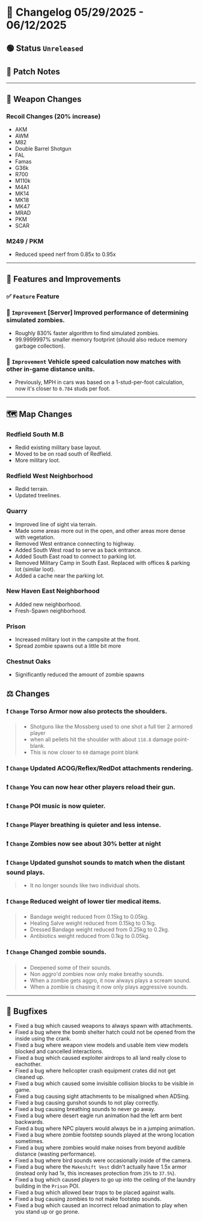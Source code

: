 # 📑 Changelog 05/29/2025 - 06/12/2025

## 🟢 Status `Unreleased`

## 💬 Patch Notes

________
## 🔫 Weapon Changes

### Recoil Changes (20% increase)
- AKM
- AWM
- M82
- Double Barrel Shotgun
- FAL
- Famas
- G36k
- R700
- M110k
- M4A1
- MK14
- MK18
- MK47
- MRAD
- PKM
- SCAR

### M249 / PKM
- Reduced speed nerf from 0.85x to 0.95x

________

## 📢 Features and Improvements

### ✅ `Feature` Feature

### 🔼 `Improvement` [Server] Improved performance of determining simulated zombies.
- Roughly 830% faster algorithm to find simulated zombies.
- 99.9999997% smaller memory footprint (should also reduce memory garbage collection).

### 🔼 `Improvement` Vehicle speed calculation now matches with other in-game distance units.
- Previously, MPH in cars was based on a 1-stud-per-foot calculation, now it's closer to `0.784` studs per foot.

________

## 🗺️ Map Changes

### Redfield South M.B
- Redid existing military base layout.
- Moved to be on road south of Redfield.
- More military loot.

### Redfield West Neighborhood
- Redid terrain.
- Updated treelines.

### Quarry
- Improved line of sight via terrain.
- Made some areas more out in the open, and other areas more dense with vegetation.
- Removed West entrance connecting to highway.
- Added South West road to serve as back entrance.
- Added South East road to connect to parking lot.
- Removed Military Camp in South East. Replaced with offices & parking lot (similar loot).
- Added a cache near the parking lot.

### New Haven East Neighborhood
- Added new neighborhood.
- Fresh-Spawn neighborhood.

### Prison
- Increased military loot in the campsite at the front.
- Spread zombie spawns out a little bit more

### Chestnut Oaks
- Significantly reduced the amount of zombie spawns

## ⚖️ Changes

### ❗ `Change` Torso Armor now also protects the shoulders.
>- Shotguns like the Mossberg used to one shot a full tier 2 armored player
>- when all pellets hit the shoulder with about `118.8` damage point-blank.
>- This is now closer to `60` damage point blank

### ❗ `Change` Updated ACOG/Reflex/RedDot attachments rendering.

### ❗ `Change` You can now hear other players reload their gun.

### ❗ `Change` POI music is now quieter.

### ❗ `Change` Player breathing is quieter and less intense.

### ❗ `Change` Zombies now see about 30% better at night

### ❗ `Change` Updated gunshot sounds to match when the distant sound plays.
>- It no longer sounds like two individual shots.

### ❗ `Change` Reduced weight of lower tier medical items.
>- Bandage weight reduced from 0.15kg to 0.05kg.
>- Healing Salve weight reduced from 0.15kg to 0.1kg.
>- Dressed Bandage weight reduced from 0.25kg to 0.2kg.
>- Antibiotics weight reduced from 0.1kg to 0.05kg.

### ❗ `Change` Changed zombie sounds.
>- Deepened some of their sounds.
>- Non aggro'd zombies now only make breathy sounds.
>- When a zombie gets aggro, it now always plays a scream sound.
>- When a zombie is chasing it now only plays aggressive sounds.

________

## 🐛 Bugfixes
- Fixed a bug which caused weapons to always spawn with attachments.
- Fixed a bug where the bomb shelter hatch could not be opened from the inside using the crank.
- Fixed a bug where weapon view models and usable item view models blocked and cancelled interactions.
- Fixed a bug which caused exploiter airdrops to all land really close to eachother.
- Fixed a bug where helicopter crash equipment crates did not get cleaned up.
- Fixed a bug which caused some invisible collision blocks to be visible in game.
- Fixed a bug causing sight attachments to be misaligned when ADSing.
- Fixed a bug causing gunshot sounds to not play correctly.
- Fixed a bug causing breathing sounds to never go away.
- Fixed a bug where desert eagle run animation had the left arm bent backwards.
- Fixed a bug where NPC players would always be in a jumping animation.
- Fixed a bug where zombie footstep sounds played at the wrong location sometimes.
- Fixed a bug where zombies would make noises from beyond audible distance (wasting performance).
- Fixed a bug where bird sounds were occasionally inside of the camera.
- Fixed a bug where the `Makeshift Vest` didn't actually have 1.5x armor (instead only had 1x, this increases protection from `25%` to `37.5%`).
- Fixed a bug which caused players to go up into the ceiling of the laundry building in the `Prison` POI.
- Fixed a bug which allowed bear traps to be placed against walls.
- Fixed a bug causing zombies to not make footstep sounds.
- Fixed a bug which caused an incorrect reload animation to play when you stand up or go prone.
